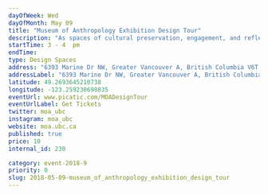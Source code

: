 ```yaml
---
dayOfWeek: Wed
dayOfMonth: May 09
title: "Museum of Anthropology Exhibition Design Tour"
description: "As spaces of cultural preservation, engagement, and reflection, museums present interesting design challenges in both their architecture and the exhibitions themselves. Exhibition Designer and Producer Skooker Broome will lead a tour of the Museum of Anthropology at UBC, starting from Arthur Erikson's iconic 1976 building design and looking at the process behind three current exhibitions. Don't miss this rare opportunity to see behind the scenes and learn the design process of cultural engagement.<br> <br> Optionally combine with the Morris and Helen Belkin Art Gallery tour, also in the UBC cultural district. https://www.picatic.com/CombinedUBCdesignTours"
startTime: 3 - 4  pm
endTime: 
type: Design Spaces
address: "6393 Marine Dr NW, Greater Vancouver A, British Columbia V6T 1A7, Canada, Vancouver, BC, Canada"
addressLabel: "6393 Marine Dr NW, Greater Vancouver A, British Columbia V6T 1A7, Canada"
latitude: 49.2693645210738
longitude: -123.259230698835
eventUrl: www.picatic.com/MOADesignTour
eventUrlLabel: Get Tickets
twitter: moa_ubc
instagram: moa_ubc
website: moa.ubc.ca
published: true
price: 10
internal_id: 230

category: event-2018-9
priority: 0
slug: 2018-05-09-museum_of_anthropology_exhibition_design_tour
---
```

